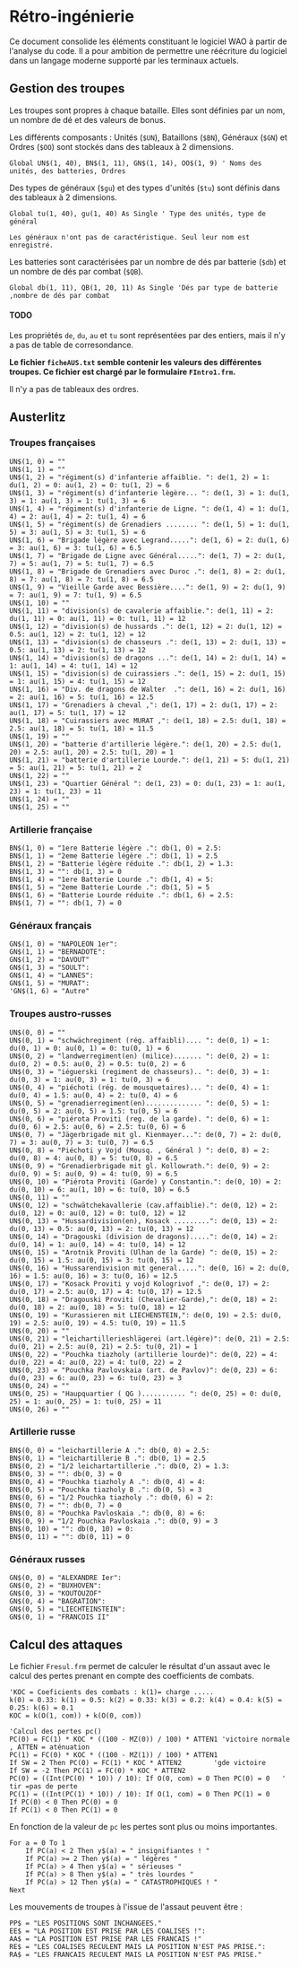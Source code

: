 # Rétro-ingénierie

Ce document consolide les éléments constituant le logiciel WAO à partir de l'analyse du code. Il a pour ambition de permettre une réécriture du logiciel dans un langage moderne supporté par les terminaux actuels.

## Gestion des troupes
Les troupes sont propres à chaque bataille. Elles sont définies par un nom, un nombre de dé et des valeurs de bonus.

Les différents composants : Unités (`$UN`), Bataillons (`$BN`), Généraux (`$GN`) et Ordres (`$OO`) sont stockés dans des tableaux à 2 dimensions.

``` basic
Global UN$(1, 40), BN$(1, 11), GN$(1, 14), OO$(1, 9) ' Noms des unités, des batteries, Ordres
```

Des types de généraux (`$gu`) et des types d'unités (`$tu`) sont définis dans des tableaux à 2 dimensions.

```basic
Global tu(1, 40), gu(1, 40) As Single ' Type des unités, type de général
```

``` text
Les généraux n'ont pas de caractéristique. Seul leur nom est enregistré.
```

Les batteries sont caractérisées par un nombre de dés par batterie (`$db`) et un nombre de dés par combat (`$QB`).

```basic
Global db(1, 11), QB(1, 20, 11) As Single 'Dés par type de batterie ,nombre de dés par combat
```

#### TODO
Les propriétés `de`, `du`, `au` et `tu` sont représentées par des entiers, mais il n'y a pas de table de corresondance.

**Le fichier `ficheAUS.txt` semble contenir les valeurs des différentes troupes. Ce fichier est chargé par le formulaire `FIntro1.frm`.**

Il n'y a pas de tableaux des ordres.

## Austerlitz

### Troupes françaises

```basic
UN$(1, 0) = ""
UN$(1, 1) = ""
UN$(1, 2) = "régiment(s) d'infanterie affaiblie. ": de(1, 2) = 1: du(1, 2) = 0: au(1, 2) = 0: tu(1, 2) = 6
UN$(1, 3) = "régiment(s) d'infanterie lègère... ": de(1, 3) = 1: du(1, 3) = 1: au(1, 3) = 1: tu(1, 3) = 6
UN$(1, 4) = "régiment(s) d'infanterie de Ligne. ": de(1, 4) = 1: du(1, 4) = 2: au(1, 4) = 2: tu(1, 4) = 6
UN$(1, 5) = "régiment(s) de Grenadiers ........ ": de(1, 5) = 1: du(1, 5) = 3: au(1, 5) = 3: tu(1, 5) = 6
UN$(1, 6) = "Brigade légère avec Legrand.....": de(1, 6) = 2: du(1, 6) = 3: au(1, 6) = 3: tu(1, 6) = 6.5
UN$(1, 7) = "Brigade de Ligne avec Général.....": de(1, 7) = 2: du(1, 7) = 5: au(1, 7) = 5: tu(1, 7) = 6.5
UN$(1, 8) = "Brigade de Grenadiers avec Duroc .": de(1, 8) = 2: du(1, 8) = 7: au(1, 8) = 7: tu(1, 8) = 6.5
UN$(1, 9) = "Vieille Garde avec Bessière....": de(1, 9) = 2: du(1, 9) = 7: au(1, 9) = 7: tu(1, 9) = 6.5
UN$(1, 10) = ""
UN$(1, 11) = "division(s) de cavalerie affaiblie.": de(1, 11) = 2: du(1, 11) = 0: au(1, 11) = 0: tu(1, 11) = 12
UN$(1, 12) = "division(s) de hussards .": de(1, 12) = 2: du(1, 12) = 0.5: au(1, 12) = 2: tu(1, 12) = 12
UN$(1, 13) = "division(s) de chasseurs .": de(1, 13) = 2: du(1, 13) = 0.5: au(1, 13) = 2: tu(1, 13) = 12
UN$(1, 14) = "division(s) de dragons ...": de(1, 14) = 2: du(1, 14) = 1: au(1, 14) = 4: tu(1, 14) = 12
UN$(1, 15) = "division(s) de cuirassiers .": de(1, 15) = 2: du(1, 15) = 1: au(1, 15) = 4: tu(1, 15) = 12
UN$(1, 16) = "Div. de dragons de Walter  .": de(1, 16) = 2: du(1, 16) = 2: au(1, 16) = 5: tu(1, 16) = 12.5
UN$(1, 17) = "Grenadiers à cheval ,": de(1, 17) = 2: du(1, 17) = 2: au(1, 17) = 5: tu(1, 17) = 12
UN$(1, 18) = "Cuirassiers avec MURAT ,": de(1, 18) = 2.5: du(1, 18) = 2.5: au(1, 18) = 5: tu(1, 18) = 11.5
UN$(1, 19) = ""
UN$(1, 20) = "batterie d'artillerie légère.": de(1, 20) = 2.5: du(1, 20) = 2.5: au(1, 20) = 2.5: tu(1, 20) = 1
UN$(1, 21) = "batterie d'artillerie Lourde.": de(1, 21) = 5: du(1, 21) = 5: au(1, 21) = 5: tu(1, 21) = 2
UN$(1, 22) = ""
UN$(1, 23) = "Quartier Général ": de(1, 23) = 0: du(1, 23) = 1: au(1, 23) = 1: tu(1, 23) = 11
UN$(1, 24) = ""
UN$(1, 25) = ""
```

### Artillerie française

```basic
BN$(1, 0) = "1ere Batterie légère .": db(1, 0) = 2.5: 
BN$(1, 1) = "2eme Batterie légère .": db(1, 1) = 2.5
BN$(1, 2) = "Batterie légère réduite .": db(1, 2) = 1.3: 
BN$(1, 3) = "": db(1, 3) = 0
BN$(1, 4) = "1ere Batterie Lourde .": db(1, 4) = 5: 
BN$(1, 5) = "2eme Batterie Lourde .": db(1, 5) = 5
BN$(1, 6) = "Batterie Lourde réduite .": db(1, 6) = 2.5: 
BN$(1, 7) = "": db(1, 7) = 0
```

### Généraux français

```basic
GN$(1, 0) = "NAPOLEON 1er":
GN$(1, 1) = "BERNADOTE":
GN$(1, 2) = "DAVOUT"
GN$(1, 3) = "SOULT": 
GN$(1, 4) = "LANNES": 
GN$(1, 5) = "MURAT": 
'GN$(1, 6) = "Autre"
```

### Troupes austro-russes

```basic
UN$(0, 0) = ""
UN$(0, 1) = "schwächregiment (rég. affaibli).... ": de(0, 1) = 1: du(0, 1) = 0: au(0, 1) = 0: tu(0, 1) = 6
UN$(0, 2) = "landwerregiment(en) (milice)....... ": de(0, 2) = 1: du(0, 2) = 0.5: au(0, 2) = 0.5: tu(0, 2) = 6
UN$(0, 3) = "iéguerski (regiment de chasseurs).. ": de(0, 3) = 1: du(0, 3) = 1: au(0, 3) = 1: tu(0, 3) = 6
UN$(0, 4) = "piéchoti (rég. de mousquetaires)... ": de(0, 4) = 1: du(0, 4) = 1.5: au(0, 4) = 2: tu(0, 4) = 6
UN$(0, 5) = "grenadierregiment(en).............. ": de(0, 5) = 1: du(0, 5) = 2: au(0, 5) = 1.5: tu(0, 5) = 6
UN$(0, 6) = "piérota Proviti (reg. de la garde). ": de(0, 6) = 1: du(0, 6) = 2.5: au(0, 6) = 2.5: tu(0, 6) = 6
UN$(0, 7) = "Jägerbrigade mit gl. Kienmayer...": de(0, 7) = 2: du(0, 7) = 3: au(0, 7) = 3: tu(0, 7) = 6.5
UN$(0, 8) = "Piéchoti y Vojd (Mousq. , Général ) ": de(0, 8) = 2: du(0, 8) = 4: au(0, 8) = 5: tu(0, 8) = 6.5
UN$(0, 9) = "Grenadierbrigade mit gl. Kollowrath.": de(0, 9) = 2: du(0, 9) = 5: au(0, 9) = 4: tu(0, 9) = 6.5
UN$(0, 10) = "Piérota Proviti (Garde) y Constantin.": de(0, 10) = 2: du(0, 10) = 6: au(1, 10) = 6: tu(0, 10) = 6.5
UN$(0, 11) = ""
UN$(0, 12) = "schwätchekavallerie (cav.affaiblie).": de(0, 12) = 2: du(0, 12) = 0: au(0, 12) = 0: tu(0, 12) = 12
UN$(0, 13) = "Hussardivision(en), Kosack .........": de(0, 13) = 2: du(0, 13) = 0.5: au(0, 13) = 2: tu(0, 13) = 12
UN$(0, 14) = "Dragouski (division de dragons).....": de(0, 14) = 2: du(0, 14) = 1: au(0, 14) = 4: tu(0, 14) = 12
UN$(0, 15) = "Arotnik Proviti (Ulhan de la Garde) ": de(0, 15) = 2: du(0, 15) = 1.5: au(0, 15) = 3: tu(0, 15) = 12
UN$(0, 16) = "Hussarendivision mit general.....": de(0, 16) = 2: du(0, 16) = 1.5: au(0, 16) = 3: tu(0, 16) = 12.5
UN$(0, 17) = "Kosack Proviti y vojd Kologrivof ,": de(0, 17) = 2: du(0, 17) = 2.5: au(0, 17) = 4: tu(0, 17) = 12.5
UN$(0, 18) = "Dragouski Proviti (Chevalier-Garde),": de(0, 18) = 2: du(0, 18) = 2: au(0, 18) = 5: tu(0, 18) = 12
UN$(0, 19) = "Kurassieren mit LIECHENSTEIN,": de(0, 19) = 2.5: du(0, 19) = 2.5: au(0, 19) = 4.5: tu(0, 19) = 11.5
UN$(0, 20) = ""
UN$(0, 21) = "leichartillerieshlägerei (art.légère)": de(0, 21) = 2.5: du(0, 21) = 2.5: au(0, 21) = 2.5: tu(0, 21) = 1
UN$(0, 22) = "Pouchka tiazholy (artillerie lourde)": de(0, 22) = 4: du(0, 22) = 4: au(0, 22) = 4: tu(0, 22) = 2
UN$(0, 23) = "Pouchka Pavlovskaia (art. de Pavlov)": de(0, 23) = 6: du(0, 23) = 6: au(0, 23) = 6: tu(0, 23) = 3
UN$(0, 24) = ""
UN$(0, 25) = "Haupquartier ( QG )........... ": de(0, 25) = 0: du(0, 25) = 1: au(0, 25) = 1: tu(0, 25) = 11
UN$(0, 26) = ""
```

### Artillerie russe

```basic
BN$(0, 0) = "leichartillerie A .": db(0, 0) = 2.5: 
BN$(0, 1) = "leichartillerie B .": db(0, 1) = 2.5
BN$(0, 2) = "1/2 leichartartillerie .": db(0, 2) = 1.3: 
BN$(0, 3) = "": db(0, 3) = 0
BN$(0, 4) = "Pouchka tiazholy A .": db(0, 4) = 4: 
BN$(0, 5) = "Pouchka tiazholy B .": db(0, 5) = 3
BN$(0, 6) = "1/2 Pouchka tiazholy .": db(0, 6) = 2: 
BN$(0, 7) = "": db(0, 7) = 0
BN$(0, 8) = "Pouchka Pavloskaia .": db(0, 8) = 6: 
BN$(0, 9) = "1/2 Pouchka Pavloskaia .": db(0, 9) = 3
BN$(0, 10) = "": db(0, 10) = 0: 
BN$(0, 11) = "": db(0, 11) = 0
```

### Généraux russes

```basic
GN$(0, 0) = "ALEXANDRE Ier": 
GN$(0, 2) = "BUXHOVEN": 
GN$(0, 3) = "KOUTOUZOF"
GN$(0, 4) = "BAGRATION": 
GN$(0, 5) = "LIECHTEINSTEIN": 
GN$(0, 1) = "FRANCOIS II"
```
## Calcul des attaques

Le fichier `Fresul.frm` permet de calculer le résultat d'un assaut avec le calcul des pertes prenant en compte des coefficients de combats.

```basic
'KOC = Coeficients des combats : k(1)= charge .....
k(0) = 0.33: k(1) = 0.5: k(2) = 0.33: k(3) = 0.2: k(4) = 0.4: k(5) = 0.25: k(6) = 0.1
KOC = k(O(1, com)) + k(O(0, com))

'Calcul des pertes pc()
PC(0) = FC(1) * KOC * ((100 - MZ(0)) / 100) * ATTEN1 'victoire normale , ATTEN = aténuation
PC(1) = FC(0) * KOC * ((100 - MZ(1)) / 100) * ATTEN1
If SW = 2 Then PC(0) = FC(1) * KOC * ATTEN2        'gde victoire
If SW = -2 Then PC(1) = FC(0) * KOC * ATTEN2
PC(0) = ((Int(PC(0) * 10)) / 10): If O(0, com) = 0 Then PC(0) = 0   ' tir =pas de perte
PC(1) = ((Int(PC(1) * 10)) / 10): If O(1, com) = 0 Then PC(1) = 0
If PC(0) < 0 Then PC(0) = 0
If PC(1) < 0 Then PC(1) = 0
```

En fonction de la valeur de `pc` les pertes sont plus ou moins importantes.

```basic
For a = 0 To 1
    If PC(a) < 2 Then y$(a) = " insignifiantes ! "
    If PC(a) >= 2 Then y$(a) = " légères "
    If PC(a) > 4 Then y$(a) = " sérieuses "
    If PC(a) > 8 Then y$(a) = " très lourdes "
    If PC(a) > 12 Then y$(a) = " CATASTROPHIQUES ! "
Next
```

Les mouvements de troupes à l'issue de l'assaut peuvent être :

```basic
PP$ = "LES POSITIONS SONT INCHANGEES."
EE$ = "LA POSITION EST PRISE PAR LES COALISES !": 
AA$ = "LA POSITION EST PRISE PAR LES FRANCAIS !"
RE$ = "LES COALISES RECULENT MAIS LA POSITION N'EST PAS PRISE.": 
RA$ = "LES FRANCAIS RECULENT MAIS LA POSITION N'EST PAS PRISE."
```